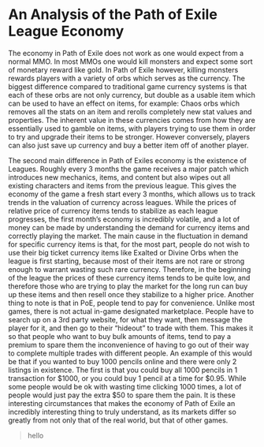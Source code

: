 # An Analysis of the Path of Exile League Economy

<p> The economy in Path of Exile does not work as one would expect from a normal MMO. In most MMOs one would kill monsters and expect some sort of monetary reward like gold. In Path of Exile however, killing monsters rewards players with a variety of orbs which serves as the currency. The biggest difference compared to traditional game currency systems is that each of these orbs are not only currency, but double as a usable item which can be used to have an effect on items, for example: Chaos orbs which removes all the stats on an item and rerolls completely new stat values and properties. The inherent value in these currencies comes from how they are essentially used to gamble on items, with players trying to use them in order to try and upgrade their items to be stronger. However conversely, players can also just save up currency and buy a better item off of another player. 
</p> The second main difference in Path of Exiles economy is the existence of Leagues. Roughly every 3 months the game receives a major patch which introduces new mechanics, items, and content but also wipes out all existing characters and items from the previous league. This gives the economy of the game a fresh start every 3 months, which allows us to track trends in the valuation of currency across leagues. While the prices of relative price of currency items tends to stabilize as each league progresses, the first month’s economy is incredibly volatile, and a lot of money can be made by understanding the demand for currency items and correctly playing the market. The main cause in the fluctuation in demand for specific currency items is that, for the most part, people do not wish to use their big ticket currency items like Exalted or Divine Orbs when the league is first starting, because most of their items are not rare or strong enough to warrant wasting such rare currency. Therefore, in the beginning of the league the prices of these currency items tends to be quite low, and therefore those who are trying to play the market for the long run can buy up these items and then resell once they stabilize to a higher price.
Another thing to note is that in PoE, people tend to pay for convenience. Unlike most	games, there is not actual in-game designated marketplace. People have to search up on a 3rd party website, for what they want, then message the player for it, and then go to their “hideout” to trade with them. This makes it so that people who want to buy bulk amounts of items, tend to pay a premium to spare them the inconvenience of having to go out of their way to complete multiple trades with different people. An example of this would be that if you wanted to buy 1000 pencils online and there were only 2 listings in existence. The first is that you could buy all 1000 pencils in 1 transaction for $1000, or you could buy 1 pencil at a time for $0.95. While some people would be ok with wasting time clicking 1000 times, a lot of people would just pay the extra $50 to spare them the pain. 
It is these interesting circumstances that makes the economy of Path of Exile an incredibly interesting thing to truly understand, as its markets differ so greatly from not only that of the real world, but that of other games.

> hello
